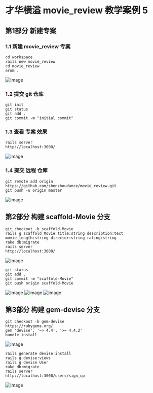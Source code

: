 
# 才华横溢 movie_review 教学案例 5

## 第1部分 新建专案

### 1.1 新建 movie_review 专案
```
cd workspace
rails new movie_review
cd movie_review
arom .
```
![image](https://ws1.sinaimg.cn/large/006tNc79gy1fped2gk5wvj31kw0tjwki.jpg)

### 1.2 提交 git 仓库
```
git init
git status
git add .
git commit -m "initial commit"
```
### 1.3 查看 专案 效果
```
rails server
http://localhost:3000/
```
![image](https://ws1.sinaimg.cn/large/006tNc79gy1fped0wpmnkj31cm10k1kx.jpg)
### 1.4 提交 远程 仓库
```
git remote add origin https://github.com/shenzhoudance/movie_review.git
git push -u origin master
```
![image](https://ws1.sinaimg.cn/large/006tNc79gy1fped3zehuwj31ka0ycage.jpg)

## 第2部分 构建 scaffold-Movie 分支
```
git checkout -b scaffold-Movie
rails g scaffold Movie title:string description:text movie_length:string director:string rating:string
rake db:migrate
rails server
http://localhost:3000/
```
![image](https://ws3.sinaimg.cn/large/006tNc79gy1fpedoxavwrj311k0ccq3w.jpg)
```
git status
git add .
git commit -m "scaffold-Movie"
git push origin scaffold-Movie
```
![image](https://ws1.sinaimg.cn/large/006tNc79gy1fpedu0pxzoj31kw0qi0yp.jpg)
![image](https://ws4.sinaimg.cn/large/006tNc79gy1fpeduj0z2uj317y0uwtdp.jpg)
![image](https://ws1.sinaimg.cn/large/006tNc79gy1fpedur92znj318w0wc0zb.jpg)

## 第3部分 构建 gem-devise 分支
```
git checkout -b gem-devise
https://rubygems.org/
gem 'devise', '~> 4.4', '>= 4.4.2'
bundle install
```
![image](https://ws1.sinaimg.cn/large/006tNc79gy1fpee3bl2goj31bs0swthp.jpg)
```
rails generate devise:install
rails g devise:views
rails g devise User
rake db:migrate
rails server
http://localhost:3000/users/sign_up
```
![image](https://ws1.sinaimg.cn/large/006tNc79gy1fpeev3hobjj312g0kmabj.jpg)
